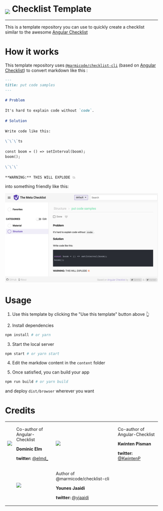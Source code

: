 <h1>
    <img width="35" valign="bottom" src="https://raw.githubusercontent.com/typebytes/checklist-cli/master/src/assets/angular-checklist.png">
    Checklist Template
</h1>

---

This is a template repository you can use to quickly create a checklist similar to the awesome [Angular Checklist](https://angular-checklist.io/)

# How it works

This template repository uses [`@marmicode/checklist-cli`](https://github.com/marmicode/checklist-cli) (based on [Angular Checklist](https://angular-checklist.io/)) to convert markdown like this :

```markdown
---
title: put code samples
---

# Problem

It's hard to explain code without `code`.

# Solution

Write code like this:

\`\`\`ts

const boom = () => setInterval(boom);
boom();

\`\`\`

**WARNING:** THIS WILL EXPLODE 💥
```

into something friendly like this:

<img src="https://raw.githubusercontent.com/marmicode/checklist-template/master/example.png">

# Usage

1. Use this template by clicking the "Use this template" button above 👆

2. Install dependencies

```sh
npm install # or yarn
```

3. Start the local server

```sh
npm start # or yarn start
```

4. Edit the markdow content in the `content` folder

5. Once satisfied, you can build your app

```sh
npm run build # or yarn build
```

and deploy `dist/browser` wherever you want

# Credits

<table border="0">
  <tr>
    <td>
      <a href="https://github.com/d3lm" style="color: white">
        <img src="https://github.com/d3lm.png?s=150" width="150"/>
      </a>
    </td>
    <td>
      <p>Co-author of Angular-Checklist<p>
      <p><strong>Dominic Elm</strong></p>
      <p><strong>twitter: </strong><a href="https://twitter.com/elmd_">@elmd_</a></p>
    </td>
    <td>
      <a href="https://github.com/KwintenP" style="color: white">
        <img src="https://github.com/KwintenP.png?s=150" width="150"/>
      </a>
    </td>
    <td>
      <p>Co-author of Angular-Checklist<p>
      <p><strong>Kwinten Pisman</strong></p>
      <p><strong>twitter: </strong><a href="https://twitter.com/KwintenP">@KwintenP</a></p>
    </td>
  </tr>
  <tr>
    <td></td>
    <td>
      <a href="https://github.com/yjaaidi" style="color: white">
        <img src="https://github.com/yjaaidi.png?s=150" width="150"/>
      </a>
    </td>
    <td>
      <p>Author of @marmicode/checklist-cli<p>
      <p><strong>Younes Jaaidi</strong></p>
      <p><strong>twitter: </strong><a href="https://twitter.com/yjaaidi">@yjaaidi</a></p>
    </td>
    <td></td>
  </tr>
</table>
